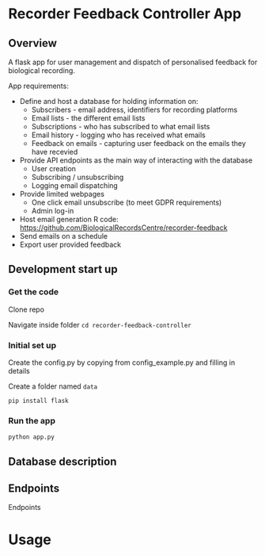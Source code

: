 # Recorder Feedback Controller App

## Overview

A flask app for user management and dispatch of personalised feedback for biological recording.

App requirements:

 * Define and host a database for holding information on:
    * Subscribers - email address, identifiers for recording platforms
    * Email lists - the different email lists
    * Subscriptions - who has subscribed to what email lists
    * Email history - logging who has received what emails
    * Feedback on emails - capturing user feedback on the emails they have recevied
 * Provide API endpoints as the main way of interacting with the database
    * User creation
    * Subscribing / unsubscribing
    * Logging email dispatching
 * Provide limited webpages
    * One click email unsubscribe (to meet GDPR requirements)
    * Admin log-in
 * Host email generation R code: https://github.com/BiologicalRecordsCentre/recorder-feedback
 * Send emails on a schedule
 * Export user provided feedback

## Development start up

### Get the code

Clone repo

Navigate inside folder
`cd recorder-feedback-controller`

### Initial set up

Create the config.py by copying from config_example.py and filling in details

Create a folder named `data`

```
pip install flask
```

### Run the app

```
python app.py
```


## Database description




## Endpoints

Endpoints


# Usage

